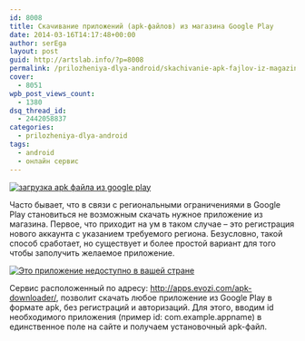 ```yaml
---
id: 8008
title: Скачивание приложений (apk-файлов) из магазина Google Play
date: 2014-03-16T14:17:48+00:00
author: serEga
layout: post
guid: http://artslab.info/?p=8008
permalink: /prilozheniya-dlya-android/skachivanie-apk-fajlov-iz-magazina-google-play/
cover:
  - 8051
wpb_post_views_count:
  - 1380
dsq_thread_id:
  - 2442058837
categories:
  - prilozheniya-dlya-android
tags:
  - android
  - онлайн сервис
---
```

[<img class="aligncenter size-medium wp-image-8009" alt="загрузка apk файла из google play" src="http://googledrive.com/host/0B9lHVSSSdxdxd0hjdUdmRzY3Tjg/skachat_apk_android-300x141.jpg" srcset="http://googledrive.com/host/0B9lHVSSSdxdxd0hjdUdmRzY3Tjg/skachat_apk_android-300x141.jpg 300w, http://googledrive.com/host/0B9lHVSSSdxdxd0hjdUdmRzY3Tjg/skachat_apk_android.jpg 787w" sizes="(max-width: 300px) 100vw, 300px" />](http://googledrive.com/host/0B9lHVSSSdxdxd0hjdUdmRzY3Tjg/skachat_apk_android.jpg)

Часто бывает, что в связи с региональными ограничениями в Google Play становиться не возможным скачать нужное приложение из магазина. Первое, что приходит на ум в таком случае &#8211; это регистрация нового аккаунта с указанием требуемого региона. Безусловно, такой способ сработает, но существует и более простой вариант для того чтобы заполучить желаемое приложение.

<!--more-->

[<img class="size-medium wp-image-8027 aligncenter" alt="Это приложение недоступно в вашей стране" src="http://googledrive.com/host/0B9lHVSSSdxdxd0hjdUdmRzY3Tjg/prilozhenie_nedostupno-300x79.jpg" srcset="http://googledrive.com/host/0B9lHVSSSdxdxd0hjdUdmRzY3Tjg/prilozhenie_nedostupno-300x79.jpg 300w, http://googledrive.com/host/0B9lHVSSSdxdxd0hjdUdmRzY3Tjg/prilozhenie_nedostupno.jpg 565w" sizes="(max-width: 300px) 100vw, 300px" />](http://googledrive.com/host/0B9lHVSSSdxdxd0hjdUdmRzY3Tjg/prilozhenie_nedostupno.jpg)

Сервис расположенный по адресу: <http://apps.evozi.com/apk-downloader/>, позволит скачать любое приложение из Google Play в формате apk, без регистраций и авторизаций. Для этого, вводим id необходимого приложения (пример id: com.example.appname) в единственное поле на сайте и получаем установочный apk-файл.